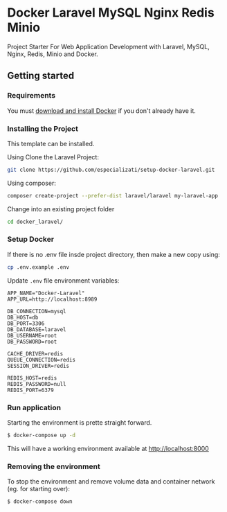 # Docker Laravel MySQL Nginx Redis Minio


Project Starter For Web Application Development with Laravel, MySQL, Nginx, Redis, Minio and Docker.


## Getting started 

### Requirements
You must [download and install Docker](https://docs.docker.com/get-docker/) if you don't already have it.

### Installing the Project

This template can be installed.

Using Clone the Laravel Project:

```sh
git clone https://github.com/especializati/setup-docker-laravel.git
```

Using composer: 

```sh
composer create-project --prefer-dist laravel/laravel my-laravel-app
```

Change into an existing project folder

```sh
cd docker_laravel/
```

### Setup Docker

If there is no .env file insde project directory, then make a new copy using:

```sh
cp .env.example .env
```
Update ```.env``` file environment variables:

```shell
APP_NAME="Docker-Laravel"
APP_URL=http://localhost:8989

DB_CONNECTION=mysql
DB_HOST=db
DB_PORT=3306
DB_DATABASE=laravel
DB_USERNAME=root
DB_PASSWORD=root

CACHE_DRIVER=redis
QUEUE_CONNECTION=redis
SESSION_DRIVER=redis

REDIS_HOST=redis
REDIS_PASSWORD=null
REDIS_PORT=6379
```

### Run application

Starting the environment is prette straight forward.

```bash
$ docker-compose up -d
```

This will have a working environment available at [http://localhost:8000](http://localhost:8000)


### Removing the environment

To stop the environment and remove volume data and container network (eg. for starting over):

```bash
$ docker-compose down 
```
